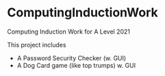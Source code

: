 # ComputingInductionWork
Computing Induction Work for A Level 2021


This project includes
- A Password Security Checker (w. GUI)
- A Dog Card game (like top trumps) w. GUI

